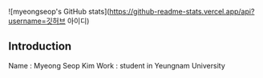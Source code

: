 ![myeongseop's GitHub stats](<https://github-readme-stats.vercel.app/api?username=깃허브> 아이디) 

## Introduction

Name : Myeong Seop Kim
Work : student in Yeungnam University

<!--
**kms-hub/kms-hub** is a ✨ _special_ ✨ repository because its `README.md` (this file) appears on your GitHub profile.

Here are some ideas to get you started:

- 🔭 I’m currently working on ...
- 🌱 I’m currently learning ...
- 👯 I’m looking to collaborate on ...
- 🤔 I’m looking for help with ...
- 💬 Ask me about ...
- 📫 How to reach me: ...
- 😄 Pronouns: ...
- ⚡ Fun fact: ...
-->
